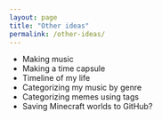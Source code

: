 ```yaml
---
layout: page
title: "Other ideas"
permalink: /other-ideas/
---
```


- Making music
- Making a time capsule
- Timeline of my life
- Categorizing my music by genre
- Categorizing memes using tags
- Saving Minecraft worlds to GitHub?

